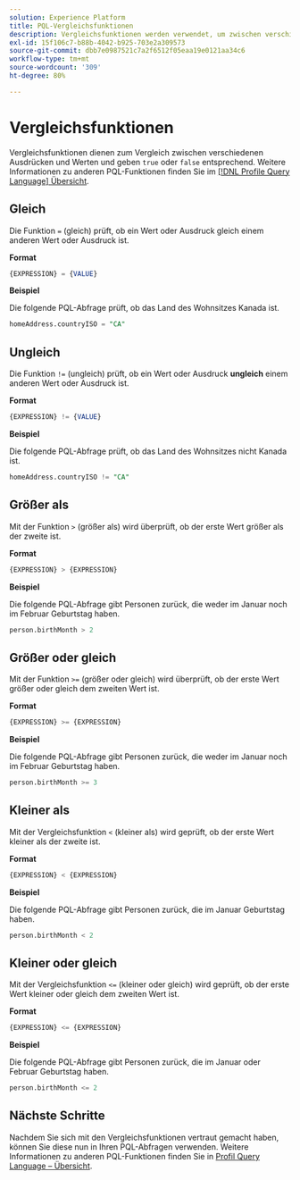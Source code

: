 ```yaml
---
solution: Experience Platform
title: PQL-Vergleichsfunktionen
description: Vergleichsfunktionen werden verwendet, um zwischen verschiedenen Ausdrücken und Werten zu vergleichen und "true"oder "false"entsprechend zurückzugeben.
exl-id: 15f106c7-b88b-4042-b925-703e2a309573
source-git-commit: dbb7e0987521c7a2f6512f05eaa19e0121aa34c6
workflow-type: tm+mt
source-wordcount: '309'
ht-degree: 80%

---
```


# Vergleichsfunktionen

Vergleichsfunktionen dienen zum Vergleich zwischen verschiedenen Ausdrücken und Werten und geben `true` oder `false` entsprechend. Weitere Informationen zu anderen PQL-Funktionen finden Sie im [[!DNL Profile Query Language] Übersicht](./overview.md).

## Gleich

Die Funktion `=` (gleich) prüft, ob ein Wert oder Ausdruck gleich einem anderen Wert oder Ausdruck ist.

**Format**

```sql
{EXPRESSION} = {VALUE}
```

**Beispiel**

Die folgende PQL-Abfrage prüft, ob das Land des Wohnsitzes Kanada ist.

```sql
homeAddress.countryISO = "CA"
```

## Ungleich

Die Funktion `!=` (ungleich) prüft, ob ein Wert oder Ausdruck **ungleich** einem anderen Wert oder Ausdruck ist.

**Format**

```sql
{EXPRESSION} != {VALUE}
```

**Beispiel**

Die folgende PQL-Abfrage prüft, ob das Land des Wohnsitzes nicht Kanada ist.

```sql
homeAddress.countryISO != "CA"
```

## Größer als

Mit der Funktion `>` (größer als) wird überprüft, ob der erste Wert größer als der zweite ist.

**Format**

```sql
{EXPRESSION} > {EXPRESSION} 
```

**Beispiel**

Die folgende PQL-Abfrage gibt Personen zurück, die weder im Januar noch im Februar Geburtstag haben.

```sql
person.birthMonth > 2
```

## Größer oder gleich

Mit der Funktion `>=` (größer oder gleich) wird überprüft, ob der erste Wert größer oder gleich dem zweiten Wert ist.

**Format**

```sql
{EXPRESSION} >= {EXPRESSION} 
```

**Beispiel**

Die folgende PQL-Abfrage gibt Personen zurück, die weder im Januar noch im Februar Geburtstag haben.

```sql
person.birthMonth >= 3
```

## Kleiner als

Mit der Vergleichsfunktion `<` (kleiner als) wird geprüft, ob der erste Wert kleiner als der zweite ist.

**Format**

```sql
{EXPRESSION} < {EXPRESSION} 
```

**Beispiel**

Die folgende PQL-Abfrage gibt Personen zurück, die im Januar Geburtstag haben.

```sql
person.birthMonth < 2
```

## Kleiner oder gleich

Mit der Vergleichsfunktion `<=` (kleiner oder gleich) wird geprüft, ob der erste Wert kleiner oder gleich dem zweiten Wert ist.

**Format**

```sql
{EXPRESSION} <= {EXPRESSION} 
```

**Beispiel**

Die folgende PQL-Abfrage gibt Personen zurück, die im Januar oder Februar Geburtstag haben.

```sql
person.birthMonth <= 2
```

## Nächste Schritte

Nachdem Sie sich mit den Vergleichsfunktionen vertraut gemacht haben, können Sie diese nun in Ihren PQL-Abfragen verwenden. Weitere Informationen zu anderen PQL-Funktionen finden Sie in [Profil Query Language – Übersicht](./overview.md).
